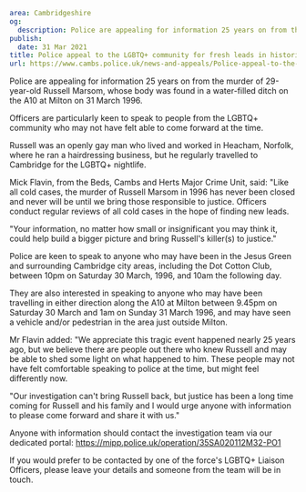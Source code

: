 ```yaml
area: Cambridgeshire
og:
  description: Police are appealing for information 25 years on from the murder of 29-year-old Russell Marsom, whose body was found in a water-filled ditch on the A10 at Milton on 31 March 1996.
publish:
  date: 31 Mar 2021
title: Police appeal to the LGBTQ+ community for fresh leads in historic murder inquiry
url: https://www.cambs.police.uk/news-and-appeals/Police-appeal-to-the-lgbtq-community-for-fresh-leads-into-historic-murder-inquiry
```

Police are appealing for information 25 years on from the murder of 29-year-old Russell Marsom, whose body was found in a water-filled ditch on the A10 at Milton on 31 March 1996.

Officers are particularly keen to speak to people from the LGBTQ+ community who may not have felt able to come forward at the time.

Russell was an openly gay man who lived and worked in Heacham, Norfolk, where he ran a hairdressing business, but he regularly travelled to Cambridge for the LGBTQ+ nightlife.

Mick Flavin, from the Beds, Cambs and Herts Major Crime Unit, said: "Like all cold cases, the murder of Russell Marsom in 1996 has never been closed and never will be until we bring those responsible to justice. Officers conduct regular reviews of all cold cases in the hope of finding new leads.

"Your information, no matter how small or insignificant you may think it, could help build a bigger picture and bring Russell's killer(s) to justice."

Police are keen to speak to anyone who may have been in the Jesus Green and surrounding Cambridge city areas, including the Dot Cotton Club, between 10pm on Saturday 30 March, 1996, and 10am the following day.

They are also interested in speaking to anyone who may have been travelling in either direction along the A10 at Milton between 9.45pm on Saturday 30 March and 1am on Sunday 31 March 1996, and may have seen a vehicle and/or pedestrian in the area just outside Milton.

Mr Flavin added: "We appreciate this tragic event happened nearly 25 years ago, but we believe there are people out there who knew Russell and may be able to shed some light on what happened to him. These people may not have felt comfortable speaking to police at the time, but might feel differently now.

"Our investigation can't bring Russell back, but justice has been a long time coming for Russell and his family and I would urge anyone with information to please come forward and share it with us."

Anyone with information should contact the investigation team via our dedicated portal: https://mipp.police.uk/operation/35SA020112M32-PO1

If you would prefer to be contacted by one of the force's LGBTQ+ Liaison Officers, please leave your details and someone from the team will be in touch.
